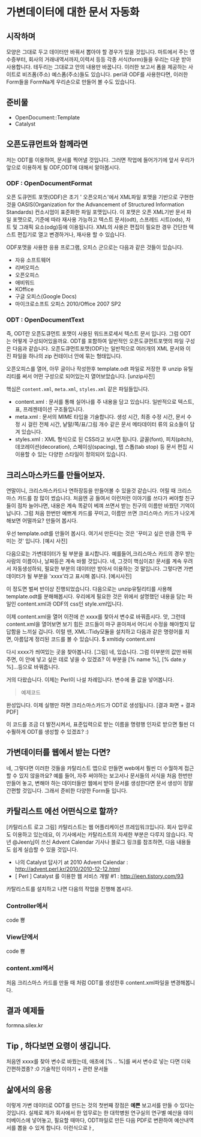 가변데이터에 대한 문서 자동화
======================

시작하며
-------

모양은 그대로 두고 데이터만 바꿔서 뽑아야 할 경우가 있을 것입니다.
마트에서 주는 영수증부터, 회사의 거래내역서까지,이력서 등등
각종 서식(form)들을 우리는 다운 받아 사용합니다.
테두리는 그대로고 안의 내용만 바꿉니다.
이러한 보고서 폼을 제공하는 사이트로
비즈폼(주소)
예스폼(주소)들도 있습니다.
perl과 ODF를 사용한다면, 이러한 Form들을 FormNa게 우리손으로 만들어 볼 수도 있습니다.


준비물
-----

- OpenDocument::Template
- Catalyst


오픈도큐먼트와 함께라면
-----------

저는 ODT를 이용하여, 문서를 찍어낼 것입니다.
그러면 작업에 들어가기에 앞서
우리가 앞으로 이용하게 될 ODF,ODT에 대해서 알아봅시다.

### ODF : OpenDocumentFormat

오픈 도큐먼트 포맷(ODF)은 초기 ' 오픈오피스'에서 XML파일 포맷을 기반으로 구현한 것을
OASIS(Organization for the Advancement of Structured Information Standards) 컨소시엄이
표준화한 파일 포맷입니다.
이 포맷은 오픈 XML기반 문서 파일 포맷으로, 기준에 따라 재사용 가능하고
텍스트 문서(odt), 스프레드 시트(ods), 차트 및 그래픽 요소(odg)등에 이용됩니다.
XML의 사용은  편집이 필요한 경우 간단한 텍스트 편집기로 열고 변경하거나, 재사용 할 수 있습니다.

ODF포맷을 사용한 응용 프로그램, 오피스 군으로는 다음과 같은 것들이 있습니다.

- 자유 소프트웨어
- 리버오피스
- 오픈오피스
- 애비워드
- KOffice
- 구글 오피스(Google Docs)
- 마이크로소프트 오피스 2010/Office 2007 SP2

### ODT : OpenDocumentText

즉, ODT란 오픈도큐먼트 포맷이 사용된 워드프로세서 텍스트 문서 입니다.
그럼 ODT는 어떻게 구성되어있을까요.
ODT를 포함하여 일반적인 오픈도큐먼트포맷의 파일 구성은 다음과 같습니다.
오픈도큐먼트포맷(ODF)는 일반적으로 여러개의 XML 문서와 이진 파일을 하나의 zip 컨테이너 안에 묶는 형태입니다.

오픈오피스를 열어, 아무 글이나 작성한후 template.odt 파일로 저장한 후
unzip 유틸리티를 써서 어떤 구성으로 되어있는지 열어보았습니다.
[unzip사진]

핵심은 `content.xml`, `meta.xml`, `styles.xml` 같은 파일들입니다.

- content.xml : 문서를 통해 실어나를 주 내용을 담고 있습니다. 일반적으로 텍스트, 표, 프레젠테이션 구조들입니다.
- meta.xml : 문서의 MIME 타입을 기술합니다. 생성 시간, 최종 수정 시간, 문서 수정 시 걸린 전체 시간, 낱말/쪽/표/그림 개수 같은 문서 메타데이터 류의 요소들이 담겨 있습니다.
- styles.xml : XML 형식으로 된 CSS라고 보시면 됩니다. 글꼴(font), 피치(pitch), 데코레이션(decoration), 스페이싱(spacing), 탭 스톱(tab stop) 등 문서 편집 시 이용할 수 있는 다양한 스타일이 정의되어 있습니다.


크리스마스카드를 만들어보자.
----------------------

연말이니, 크리스마스카드나 연하장등을 만들어볼 수 있을것 같습니다.
어릴 때 크리스마스 카드를 참 많이 썼습니다.
처음엔 공 들여서 이런저런 이야기를 쓰다가 써야할 친구들이 점차 늘어나면,
내용은 계속 똑같이 베껴 쓰면서 받는 친구의 이름만 바꿨던 기억이 납니다.
그럼 처음 한번만 예쁘게 카드를 꾸미고, 이름만 쓰면 크리스마스 카드가 나오게 해보면 어떨까요?
만들어 봅시다.

우선 template.odt를 만들어 봅시다. 여기서 만든다는 것은 '꾸미고 싶은 만큼 잔뜩 꾸미는 것' 입니다.
[예시 사진]

다음으로는 가변데이터가 될 부분을 표시합니다.
예를들어,크리스마스 카드의 경우 받는 사람의 이름이나, 날짜등은 계속 바뀔 것입니다.
네, 그것이 핵심이죠! 문서를 계속 우려서 자동생성하되, 필요한 부분의 데이터만
받아서 이용하는 것 말입니다.
그렇다면 가변데이터가 될 부분을 'xxxx'라고 표시해 봅니다.
[예시사진]

이 정도면 벌써 반이상 진행되었습니다. 다음으로는 unzip유틸리티를 사용해 template.odt를 분해해봅시다.
우리에게 필요한 것은 위에서 설명했던 내용을 담는 파일인 content.xml과
ODF의 css인 style.xml입니다.

이제 content.xml을 열어 이전에 쓴 xxxx를 찾아서 변수로 바꿔줍시다.
앗, 그런데 content.xml을 열어보면 보기 힘든 코드들이 마구 쏟아져서 어디서 수정을 해야할지 답답함을 느끼실 겁니다.
이럴 땐, XML::Tidy모듈을 설치하고 다음과 같은 명령어를 치면, 아름답게 정리된 코드를 볼 수 있습니다. 
    $ xmltidy content.xml

다시 xxxx가 씌여있는 곳을 찾아봅니다.
[그림]
네, 있습니다. 그럼 이부분의 값만 바꿔주면, 이 안에 넣고 싶은 데로 넣을 수 있겠죠?
이 부분을 [% name %], [% date.y %]...등으로 바꿔줍니다.

거의 다왔습니다. 이제는 Perl이 나설 차례입니다. 변수에 줄 값을 넣어봅니다.
> 예제코드

완성입니다. 이제 실행만 하면 크리스마스카드가 ODT로 생성됩니다.
[결과 화면 + 결과 PDF]

이 코드를 조금 더 발전시켜서,
표준입력으로 받는 이름을 명령행 인자로 받으면 훨씬 더 수훨하게 ODT를 생성할 수 있겠죠? :)


가변데이터를 웹에서 받는 다면?
---------

네, 그렇다면 이러한 것들을 카탈리스트 앱으로 만들면 web에서 훨씬 더 수월하게 접근할 수 있지 않을까요?
예를 들어, 자주 써야하는 보고서나 문서들의 서식을 처음 한번만 만들어 놓고,
변해야 하는 데이터들만 웹에서 받아 문서를 생성한다면 문서 생성이 정말 간편할 것입니다.
그래서 준비한 다양한 Form들 입니다.

## 카탈리스트 에선 어떤식으로 할까?

[카탈리스트 로고 그림]
카탈리스트는 웹 어플리케이션 프레임워크입니다.
회사 업무로도 이용하고 있는데요, 이 기사에서는 카탈리스트의 자세한 부분은 다루지 않습니다.
작년 @Jeen님이 쓰신 Advent Calendar 기사나 블로그 링크를 참조하면,
다음 내용들도 쉽게 실습할 수 있을 것입니다.

- 나의 Catalyst 답사기 at 2010 Advent Calendar : http://advent.perl.kr/2010/2010-12-12.html
- [ Perl ] Catalyst 를 이용한 웹 서비스 개발 #1 : http://jeen.tistory.com/93

카탈리스트를 설치하고 나면 다음의 작업을 진행해 봅시다.

### Controller에서

code 뿅

### View단에서

code 뿅

### content.xml에서

처음 크리스마스 카드를 만들 때 처럼 ODT를 생성한후 content.xml파일을 변경해봅니다.

## 결과 예제들

formna.silex.kr


Tip , 하다보면 요령이 생깁니다.
---

처음엔 xxxx를 찾아 변수로 바꿨는데,
애초에 [% .. %]를 써서 변수로 넣는 다면 더욱 간편하겠죵? :0
기술적인 이야기 + 관련 문서들 

삶에서의 응용
-----------

이렇게 가변 데이터로 ODT를 만드는 것의 첫번째 장점은 **예쁜** 보고서를 만들 수 있다는 것입니다.
실제로 제가 회사에서 한 업무로는 한 대학병원 연구실의 연구별 예산을 데이터베이스에 넣어놓고,
필요할 때마다, ODT파일로 만든 다음 PDF로 변환하여 예산내역서를 뽑을 수 있게 합니다. 
이런식으로ㅏ, 
